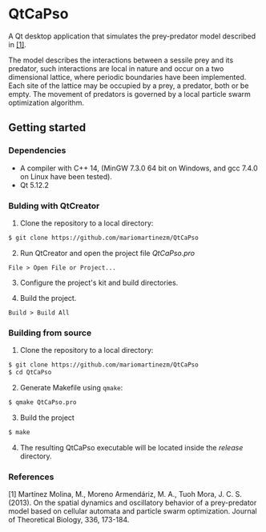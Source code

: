 # QtCaPso

A Qt desktop application that simulates the prey-predator model described in
[[1]](#1).

The model describes the interactions between a sessile prey and its predator,
such interactions are local in nature and occur on a two dimensional lattice,
where periodic boundaries have been implemented. Each site of the lattice
may be occupied by a prey, a predator, both or be empty. The movement of
predators is governed by a local particle swarm optimization algorithm.

## Getting started

### Dependencies

  * A compiler with C++ 14, (MinGW 7.3.0 64 bit on Windows, and gcc 7.4.0 on
    Linux have been tested).
  * Qt 5.12.2

### Bulding with QtCreator

  1. Clone the repository to a local directory:
```sh
$ git clone https://github.com/mariomartinezm/QtCaPso
```

  2. Run QtCreator and open the project file *QtCaPso.pro*
```
File > Open File or Project...
```

  3. Configure the project's kit and build directories.

  4. Build the project.
```
Build > Build All
```

### Building from source

  1. Clone the repository to a local directory:
```sh
$ git clone https://github.com/mariomartinezm/QtCaPso
$ cd QtCaPso
```

  2. Generate Makefile using ```qmake```:
```sh
$ qmake QtCaPso.pro
```

  3. Build the project
```sh
$ make
```
  4. The resulting QtCaPso executable will be located inside the *release* directory.

### References
<a id="1">[1]</a>
Martínez Molina, M., Moreno Armendáriz, M. A., Tuoh Mora, J. C. S. (2013).
On the spatial dynamics and oscillatory behavior of a prey-predator model
based on cellular automata and particle swarm optimization.
Journal of Theoretical Biology, 336, 173-184.